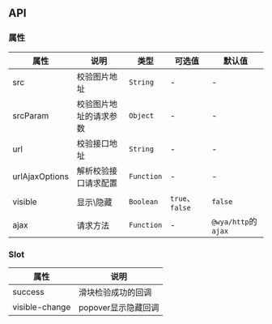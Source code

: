## API

### 属性
属性 | 说明 | 类型 | 可选值 | 默认值
---|---|---|---|---
src | 校验图片地址 | `String` | - | -
srcParam | 校验图片地址的请求参数 | `Object` | - | -
url | 校验接口地址 | `String` | - | -
urlAjaxOptions | 解析校验接口请求配置 | `Function` | - | -
visible | 显示\隐藏 | `Boolean` | `true`、`false` | `false`
ajax | 请求方法 | `Function` | - | `@wya/http`的`ajax`

### Slot
属性 | 说明
---|---
success | 滑块检验成功的回调
visible-change | popover显示隐藏回调
